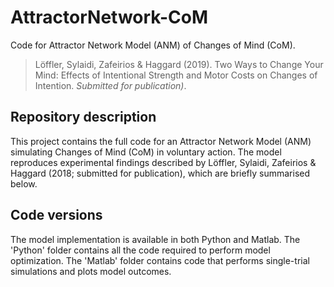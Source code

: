# AttractorNetwork-CoM
Code for Attractor Network Model (ANM) of Changes of Mind (CoM). 
> Löffler, Sylaidi, Zafeirios & Haggard (2019). Two Ways to Change Your Mind: Effects of Intentional Strength and Motor Costs on Changes of Intention. *Submitted for publication)*.


## Repository description
This project contains the full code for an Attractor Network Model (ANM) simulating Changes of Mind (CoM) in voluntary action. The model reproduces experimental findings described by Löffler, Sylaidi, Zafeirios & Haggard (2018; submitted for publication), which are briefly summarised below.


## Code versions
The model implementation is available in both Python and Matlab. 
The 'Python' folder contains all the code required to perform model optimization. 
The 'Matlab' folder contains code that performs single-trial simulations and plots model outcomes.


